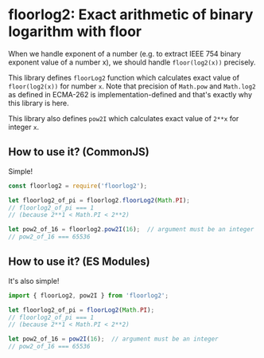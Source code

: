 floorlog2: Exact arithmetic of binary logarithm with floor
===========================================================

When we handle exponent of a number (e.g. to extract IEEE 754 binary
exponent value of a number x), we should handle `floor(log2(x))` precisely.

This library defines `floorLog2` function which calculates exact value of
`floor(log2(x))` for number `x`.  Note that precision of `Math.pow` and
`Math.log2` as defined in ECMA-262 is implementation-defined and
that's exactly why this library is here.

This library also defines `pow2I` which calculates exact value of
`2**x` for integer `x`.


How to use it? (CommonJS)
--------------------------

Simple!

```js
const floorlog2 = require('floorlog2');

let floorlog2_of_pi = floorlog2.floorLog2(Math.PI);
// floorlog2_of_pi === 1
// (because 2**1 < Math.PI < 2**2)

let pow2_of_16 = floorlog2.pow2I(16);  // argument must be an integer
// pow2_of_16 === 65536
```


How to use it? (ES Modules)
----------------------------

It's also simple!

```js
import { floorLog2, pow2I } from 'floorlog2';

let floorlog2_of_pi = floorLog2(Math.PI);
// floorlog2_of_pi === 1
// (because 2**1 < Math.PI < 2**2)

let pow2_of_16 = pow2I(16);  // argument must be an integer
// pow2_of_16 === 65536
```
